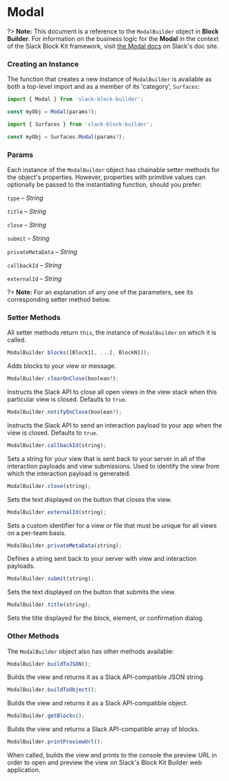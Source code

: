 # Modal

?> **Note:** This document is a reference to the `ModalBuilder` object in **Block Builder**. For information on the business logic for the **Modal** in the context of the Slack Block Kit framework, visit [the Modal docs](https:&#x2F;&#x2F;api.slack.com&#x2F;reference&#x2F;surfaces&#x2F;views) on Slack's doc site.

### Creating an Instance 

The function that creates a new instance of `ModalBuilder` is available as both a top-level import and as a member of its 'category', `Surfaces`:

```javascript
import { Modal } from 'slack-block-builder';

const myObj = Modal(params?);

```

```javascript
import { Surfaces } from 'slack-block-builder';

const myObj = Surfaces.Modal(params?);
```

### Params

Each instance of the `ModalBuilder` object has chainable setter methods for the object's properties. However, properties with primitive values can optionally be passed to the instantiating function, should you prefer:

`type` – *String*

`title` – *String*

`close` – *String*

`submit` – *String*

`privateMetaData` – *String*

`callbackId` – *String*

`externalId` – *String*


?> **Note:** For an explanation of any one of the parameters, see its corresponding setter method below.

### Setter Methods

All setter methods return `this`, the instance of `ModalBuilder` on which it is called.

```javascript
ModalBuilder.blocks([Block1[, ...[, BlockN]]);
```

Adds blocks to your view or message. 
```javascript
ModalBuilder.clearOnClose(boolean?);
```

Instructs the Slack API to close all open views in the view stack when this particular view is closed. Defaults to `true`.
```javascript
ModalBuilder.notifyOnClose(boolean?);
```

Instructs the Slack API to send an interaction payload to your app when the view is closed. Defaults to `true`.
```javascript
ModalBuilder.callbackId(string);
```

Sets a string for your view that is sent back to your server in all of the interaction payloads and view submissions. Used to identify the view from which the interaction payload is generated. 
```javascript
ModalBuilder.close(string);
```

Sets the text displayed on the button that closes the view. 
```javascript
ModalBuilder.externalId(string);
```

Sets a custom identifier for a view or file that must be unique for all views on a per-team basis. 
```javascript
ModalBuilder.privateMetaData(string);
```

Defines a string sent back to your server with view and interaction payloads. 
```javascript
ModalBuilder.submit(string);
```

Sets the text displayed on the button that submits the view. 
```javascript
ModalBuilder.title(string);
```

Sets the title displayed for the block, element, or confirmation dialog. 

### Other Methods

The `ModalBuilder` object also has other methods available:

```javascript
ModalBuilder.buildToJSON();
```

Builds the view and returns it as a Slack API-compatible JSON string. 
```javascript
ModalBuilder.buildToObject();
```

Builds the view and returns it as a Slack API-compatible object. 
```javascript
ModalBuilder.getBlocks();
```

Builds the view and returns a Slack API-compatible array of blocks. 
```javascript
ModalBuilder.printPreviewUrl();
```

When called, builds the view and prints to the console the preview URL in order to open and preview the view on Slack's Block Kit Builder web application. 
